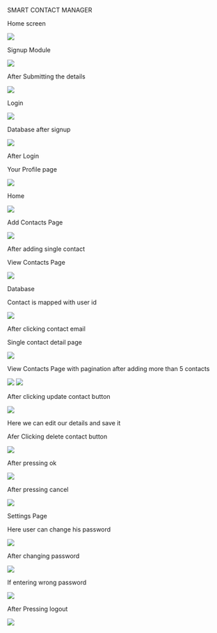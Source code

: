 ﻿SMART CONTACT MANAGER

Home screen

![](Aspose.Words.86ef50e9-1c97-476a-bfb2-c5aea39582c8.001.png)

Signup Module

![](Aspose.Words.86ef50e9-1c97-476a-bfb2-c5aea39582c8.002.png)

After Submitting the details

![](Aspose.Words.86ef50e9-1c97-476a-bfb2-c5aea39582c8.003.png)

Login 

![](Aspose.Words.86ef50e9-1c97-476a-bfb2-c5aea39582c8.004.png)

Database after signup

![](Aspose.Words.86ef50e9-1c97-476a-bfb2-c5aea39582c8.005.png)

After Login








Your Profile page



![](Aspose.Words.86ef50e9-1c97-476a-bfb2-c5aea39582c8.001.png)


Home

![](Aspose.Words.86ef50e9-1c97-476a-bfb2-c5aea39582c8.006.png)

Add Contacts Page

![](Aspose.Words.86ef50e9-1c97-476a-bfb2-c5aea39582c8.004.png)

After adding single contact

View Contacts Page

![](Aspose.Words.86ef50e9-1c97-476a-bfb2-c5aea39582c8.007.png)

Database

Contact is mapped with user id

![](Aspose.Words.86ef50e9-1c97-476a-bfb2-c5aea39582c8.008.png)

After clicking contact email 

Single contact detail page

![](Aspose.Words.86ef50e9-1c97-476a-bfb2-c5aea39582c8.009.png)

View Contacts Page with pagination after adding more than 5 contacts

![](Aspose.Words.86ef50e9-1c97-476a-bfb2-c5aea39582c8.010.png) ![](Aspose.Words.86ef50e9-1c97-476a-bfb2-c5aea39582c8.009.png)

After clicking update contact button

![](Aspose.Words.86ef50e9-1c97-476a-bfb2-c5aea39582c8.001.png)

Here we can edit our details and save it

Afer Clicking delete contact button

![](Aspose.Words.86ef50e9-1c97-476a-bfb2-c5aea39582c8.011.png)

After pressing ok

![](Aspose.Words.86ef50e9-1c97-476a-bfb2-c5aea39582c8.009.png)

After pressing cancel

![](Aspose.Words.86ef50e9-1c97-476a-bfb2-c5aea39582c8.012.png)


Settings Page

Here user can change his password

![](Aspose.Words.86ef50e9-1c97-476a-bfb2-c5aea39582c8.013.png)

After changing password

![](Aspose.Words.86ef50e9-1c97-476a-bfb2-c5aea39582c8.013.png)

If entering wrong password

![](Aspose.Words.86ef50e9-1c97-476a-bfb2-c5aea39582c8.014.png)

After Pressing logout

![](Aspose.Words.86ef50e9-1c97-476a-bfb2-c5aea39582c8.001.png)
